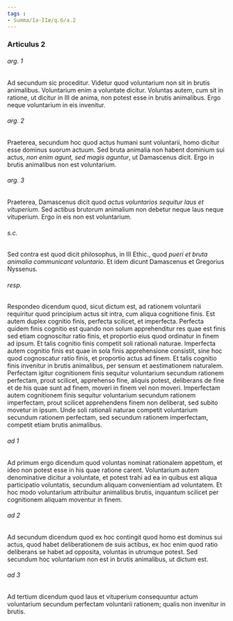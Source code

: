 ```yaml
---
tags : 
- Summa/Ia-IIæ/q.6/a.2
---
```


### Articulus 2

###### arg. 1
Ad secundum sic proceditur. Videtur quod voluntarium non sit in brutis animalibus. Voluntarium enim a voluntate dicitur. Voluntas autem, cum sit in ratione, ut dicitur in III de anima, non potest esse in brutis animalibus. Ergo neque voluntarium in eis invenitur.

###### arg. 2
Praeterea, secundum hoc quod actus humani sunt voluntarii, homo dicitur esse dominus suorum actuum. Sed bruta animalia non habent dominium sui actus, *non enim agunt, sed magis aguntur*, ut Damascenus dicit. Ergo in brutis animalibus non est voluntarium.

###### arg. 3
Praeterea, Damascenus dicit quod *actus voluntarios sequitur laus et vituperium*. Sed actibus brutorum animalium non debetur neque laus neque vituperium. Ergo in eis non est voluntarium.

###### s.c.
Sed contra est quod dicit philosophus, in III Ethic., quod *pueri et bruta animalia communicant voluntario*. Et idem dicunt Damascenus et Gregorius Nyssenus.

###### resp.
Respondeo dicendum quod, sicut dictum est, ad rationem voluntarii requiritur quod principium actus sit intra, cum aliqua cognitione finis. Est autem duplex cognitio finis, perfecta scilicet, et imperfecta. Perfecta quidem finis cognitio est quando non solum apprehenditur res quae est finis sed etiam cognoscitur ratio finis, et proportio eius quod ordinatur in finem ad ipsum. Et talis cognitio finis competit soli rationali naturae. Imperfecta autem cognitio finis est quae in sola finis apprehensione consistit, sine hoc quod cognoscatur ratio finis, et proportio actus ad finem. Et talis cognitio finis invenitur in brutis animalibus, per sensum et aestimationem naturalem. Perfectam igitur cognitionem finis sequitur voluntarium secundum rationem perfectam, prout scilicet, apprehenso fine, aliquis potest, deliberans de fine et de his quae sunt ad finem, moveri in finem vel non moveri. Imperfectam autem cognitionem finis sequitur voluntarium secundum rationem imperfectam, prout scilicet apprehendens finem non deliberat, sed subito movetur in ipsum. Unde soli rationali naturae competit voluntarium secundum rationem perfectam, sed secundum rationem imperfectam, competit etiam brutis animalibus.

###### ad 1
Ad primum ergo dicendum quod voluntas nominat rationalem appetitum, et ideo non potest esse in his quae ratione carent. Voluntarium autem denominative dicitur a voluntate, et potest trahi ad ea in quibus est aliqua participatio voluntatis, secundum aliquam convenientiam ad voluntatem. Et hoc modo voluntarium attribuitur animalibus brutis, inquantum scilicet per cognitionem aliquam moventur in finem.

###### ad 2
Ad secundum dicendum quod ex hoc contingit quod homo est dominus sui actus, quod habet deliberationem de suis actibus, ex hoc enim quod ratio deliberans se habet ad opposita, voluntas in utrumque potest. Sed secundum hoc voluntarium non est in brutis animalibus, ut dictum est.

###### ad 3
Ad tertium dicendum quod laus et vituperium consequuntur actum voluntarium secundum perfectam voluntarii rationem; qualis non invenitur in brutis.

